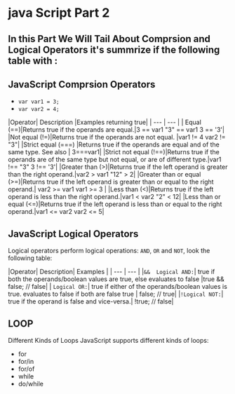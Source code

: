 # java Script Part 2
## In this Part We Will Tail About Comprsion and  Logical Operators it's summrize if the following table with :

## JavaScript Comprsion Operators
* ```var var1 = 3;```
* ```var var2 = 4;```


|Operator|       	   Description               |Examples returning true|
| --- | --- |
| Equal (==)|Returns true if the operands are equal.|3 == var1     "3" == var1     3 == '3'|
|Not equal (!=)|Returns true if the operands are not equal.	        |var1 != 4 var2 != "3"|
|Strict equal (===)	 |Returns true if the operands are equal and of the same type. See also | 3===var1|
|Strict not equal (!==)|Returns true if the operands are of the same type but not equal, or are of different type.|var1 !== "3" 3 !== '3'|
|Greater than (>)|Returns true if the left operand is greater than the right operand.|var2 > var1 "12" > 2|
|Greater than or equal (>=)|Returns true if the left operand is greater than or equal to the right operand.|	var2 >= var1 var1 >= 3 |
|Less than (<)|Returns true if the left operand is less than the right operand.|var1 < var2 "2" < 12|
|Less than or equal (<=)|Returns true if the left operand is less than or equal to the right operand.|var1 <= var2 var2 <= 5|


## JavaScript Logical Operators
Logical operators perform logical operations: ```AND```, ```OR``` and ```NOT```, look the following table:

|Operator|       	   Description|                            	 Examples |
| --- | --- |
|```&&	Logical AND:```| true if both the operands/boolean values are true, else evaluates to false	|true && false; // false|
|	```Logical OR:```| true if either of the operands/boolean values is true. evaluates to false if both are false	true | false; // true|
|```!Logical NOT:```| true if the operand is false and vice-versa.|	!true; // false|


## LOOP
Different Kinds of Loops JavaScript supports different kinds of loops:

* for 
* for/in 
* for/of 
* while 
* do/while 
